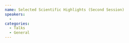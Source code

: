 ```yaml
---
name: Selected Scientific Highlights (Second Session)
speakers:
  - 
categories:
  - Talks
  - General
---
```

